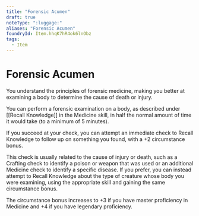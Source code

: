 ```yaml
---
title: "Forensic Acumen"
draft: true
noteType: ":luggage:"
aliases: "Forensic Acumen"
foundryId: Item.hhqK7hR4ok6lnObz
tags:
  - Item
---
```


# Forensic Acumen

You understand the principles of forensic medicine, making you better at examining a body to determine the cause of death or injury.

You can perform a forensic examination on a body, as described under [[Recall Knowledge]] in the Medicine skill, in half the normal amount of time it would take (to a minimum of 5 minutes).

If you succeed at your check, you can attempt an immediate check to Recall Knowledge to follow up on something you found, with a +2 circumstance bonus.

This check is usually related to the cause of injury or death, such as a Crafting check to identify a poison or weapon that was used or an additional Medicine check to identify a specific disease. If you prefer, you can instead attempt to Recall Knowledge about the type of creature whose body you were examining, using the appropriate skill and gaining the same circumstance bonus.

The circumstance bonus increases to +3 if you have master proficiency in Medicine and +4 if you have legendary proficiency.
